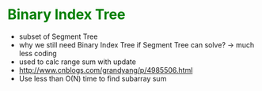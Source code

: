 # <span style="color:Green">Binary Index Tree </span>

- subset of Segment Tree
- why we still need Binary Index Tree if Segment Tree can solve? -> much less coding
- used to calc range sum with update
- http://www.cnblogs.com/grandyang/p/4985506.html
- Use less than O(N) time to find subarray sum
